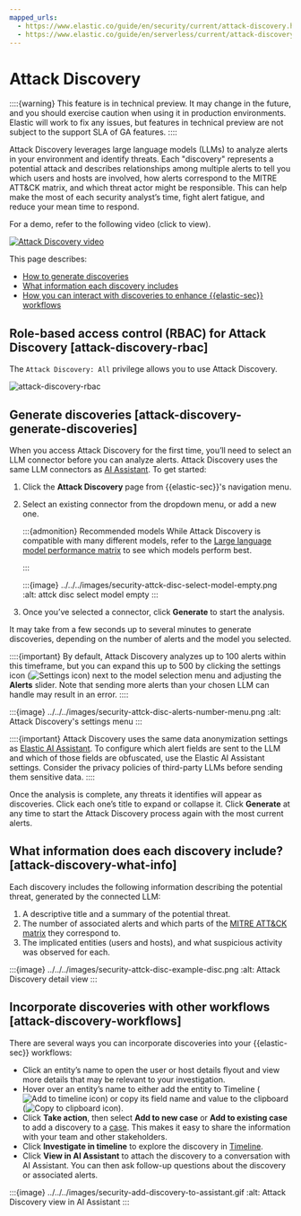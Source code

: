 ```yaml
---
mapped_urls:
  - https://www.elastic.co/guide/en/security/current/attack-discovery.html
  - https://www.elastic.co/guide/en/serverless/current/attack-discovery.html
---
```


# Attack Discovery

::::{warning}
This feature is in technical preview. It may change in the future, and you should exercise caution when using it in production environments. Elastic will work to fix any issues, but features in technical preview are not subject to the support SLA of GA features.
::::

Attack Discovery leverages large language models (LLMs) to analyze alerts in your environment and identify threats. Each "discovery" represents a potential attack and describes relationships among multiple alerts to tell you which users and hosts are involved, how alerts correspond to the MITRE ATT&CK matrix, and which threat actor might be responsible. This can help make the most of each security analyst’s time, fight alert fatigue, and reduce your mean time to respond.

For a demo, refer to the following video (click to view).

[![Attack Discovery video](https://play.vidyard.com/eT92arEbpRddmSM4JeyzdX.jpg)](https://videos.elastic.co/watch/eT92arEbpRddmSM4JeyzdX?)

This page describes:

* [How to generate discoveries](/solutions/security/ai/attack-discovery.md#attack-discovery-generate-discoveries)
* [What information each discovery includes](/solutions/security/ai/attack-discovery.md#attack-discovery-what-info)
* [How you can interact with discoveries to enhance {{elastic-sec}} workflows](/solutions/security/ai/attack-discovery.md#attack-discovery-workflows)


## Role-based access control (RBAC) for Attack Discovery [attack-discovery-rbac]

The `Attack Discovery: All` privilege allows you to use Attack Discovery.

![attack-discovery-rbac](../../../images/security-attck-disc-rbac.png)




## Generate discoveries [attack-discovery-generate-discoveries]

When you access Attack Discovery for the first time, you’ll need to select an LLM connector before you can analyze alerts. Attack Discovery uses the same LLM connectors as [AI Assistant](/solutions/security/ai/ai-assistant.md). To get started:

1. Click the **Attack Discovery** page from {{elastic-sec}}'s navigation menu.
2. Select an existing connector from the dropdown menu, or add a new one.

   :::{admonition} Recommended models
   While Attack Discovery is compatible with many different models, refer to the [Large language model performance matrix](/solutions/security/ai/large-language-model-performance-matrix.md) to see which models perform best.

   :::


   :::{image} ../../../images/security-attck-disc-select-model-empty.png
   :alt: attck disc select model empty
   :::

3. Once you’ve selected a connector, click **Generate** to start the analysis.

It may take from a few seconds up to several minutes to generate discoveries, depending on the number of alerts and the model you selected.

::::{important}
By default, Attack Discovery analyzes up to 100 alerts within this timeframe, but you can expand this up to 500 by clicking the settings icon (![Settings icon](../../../images/security-icon-settings.png "title= 70%")) next to the model selection menu and adjusting the **Alerts** slider. Note that sending more alerts than your chosen LLM can handle may result in an error.
::::


:::{image} ../../../images/security-attck-disc-alerts-number-menu.png
:alt: Attack Discovery's settings menu
:::

::::{important}
Attack Discovery uses the same data anonymization settings as [Elastic AI Assistant](/solutions/security/ai/ai-assistant.md). To configure which alert fields are sent to the LLM and which of those fields are obfuscated, use the Elastic AI Assistant settings. Consider the privacy policies of third-party LLMs before sending them sensitive data.
::::


Once the analysis is complete, any threats it identifies will appear as discoveries. Click each one’s title to expand or collapse it. Click **Generate** at any time to start the Attack Discovery process again with the most current alerts.


## What information does each discovery include? [attack-discovery-what-info]

Each discovery includes the following information describing the potential threat, generated by the connected LLM:

1. A descriptive title and a summary of the potential threat.
2. The number of associated alerts and which parts of the [MITRE ATT&CK matrix](https://attack.mitre.org/) they correspond to.
3. The implicated entities (users and hosts), and what suspicious activity was observed for each.

:::{image} ../../../images/security-attck-disc-example-disc.png
:alt: Attack Discovery detail view
:::


## Incorporate discoveries with other workflows [attack-discovery-workflows]

There are several ways you can incorporate discoveries into your {{elastic-sec}} workflows:

* Click an entity’s name to open the user or host details flyout and view more details that may be relevant to your investigation.
* Hover over an entity’s name to either add the entity to Timeline (![Add to timeline icon](../../../images/security-icon-add-to-timeline.png "title= 70%")) or copy its field name and value to the clipboard (![Copy to clipboard icon](../../../images/security-icon-copy.png "title= 70%")).
* Click **Take action**, then select **Add to new case** or **Add to existing case** to add a discovery to a [case](/solutions/security/investigate/cases.md). This makes it easy to share the information with your team and other stakeholders.
* Click **Investigate in timeline** to explore the discovery in [Timeline](/solutions/security/investigate/timeline.md).
* Click **View in AI Assistant** to attach the discovery to a conversation with AI Assistant. You can then ask follow-up questions about the discovery or associated alerts.

:::{image} ../../../images/security-add-discovery-to-assistant.gif
:alt: Attack Discovery view in AI Assistant
:::
